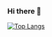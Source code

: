 ### Hi there 👋

[![Top Langs](https://github-readme-stats.vercel.app/api/top-langs/?username=CodingTrashpanda&layout=compact)](https://github.com/CodingTrashpanda/github-readme-stats)


<!--
**CodingTrashpanda/CodingTrashpanda** is a ✨ _special_ ✨ repository because its `README.md` (this file) appears on your GitHub profile.

Here are some ideas to get you started:

- 🔭 I’m currently working on ...
- 🌱 I’m currently learning ...
- 👯 I’m looking to collaborate on ...
- 🤔 I’m looking for help with ...
- 💬 Ask me about ...
- 📫 How to reach me: ...
- 😄 Pronouns: ...
- ⚡ Fun fact: ...
-->
